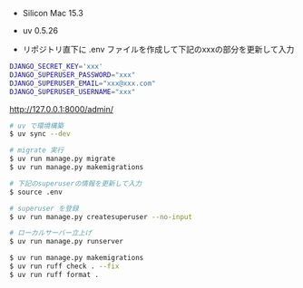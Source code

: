 - Silicon Mac 15.3
- uv 0.5.26

- リポジトリ直下に .env ファイルを作成して下記のxxxの部分を更新して入力
```sh
DJANGO_SECRET_KEY='xxx'
DJANGO_SUPERUSER_PASSWORD="xxx"
DJANGO_SUPERUSER_EMAIL="xxx@xxx.com"
DJANGO_SUPERUSER_USERNAME="xxx"
```

http://127.0.0.1:8000/admin/

```sh
# uv で環境構築
$ uv sync --dev

# migrate 実行
$ uv run manage.py migrate
$ uv run manage.py makemigrations

# 下記のsuperuserの情報を更新して入力
$ source .env

# superuser を登録
$ uv run manage.py createsuperuser --no-input

# ローカルサーバー立上げ
$ uv run manage.py runserver
```

```sh
$ uv run manage.py makemigrations
$ uv run ruff check . --fix
$ uv run ruff format .
```
